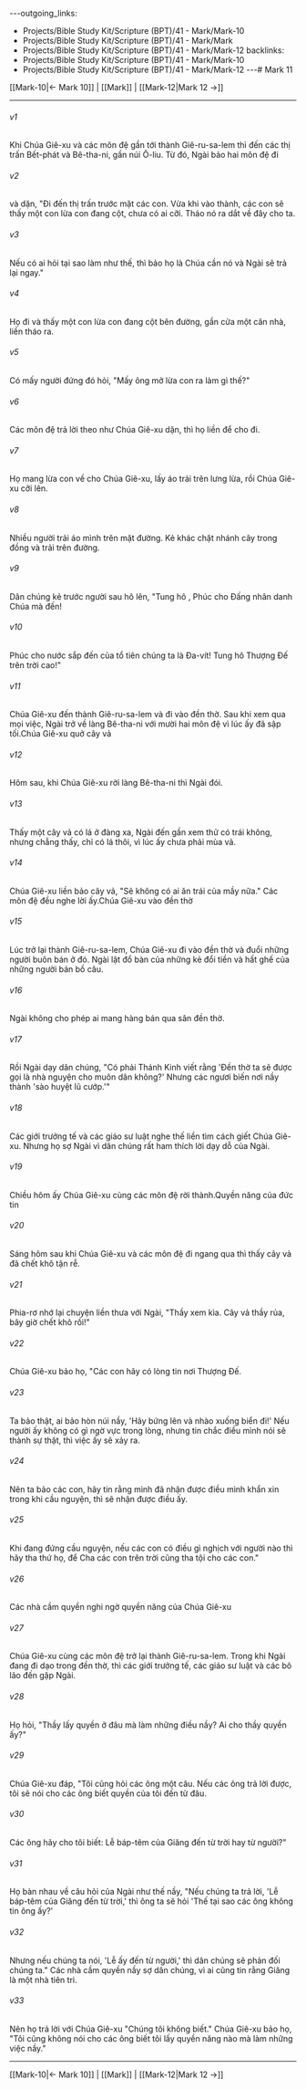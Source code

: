 ---outgoing_links:
  - Projects/Bible Study Kit/Scripture (BPT)/41 - Mark/Mark-10
  - Projects/Bible Study Kit/Scripture (BPT)/41 - Mark/Mark
  - Projects/Bible Study Kit/Scripture (BPT)/41 - Mark/Mark-12
backlinks:
  - Projects/Bible Study Kit/Scripture (BPT)/41 - Mark/Mark-10
  - Projects/Bible Study Kit/Scripture (BPT)/41 - Mark/Mark-12
---# Mark 11

[[Mark-10|← Mark 10]] | [[Mark]] | [[Mark-12|Mark 12 →]]
***



###### v1 
Khi Chúa Giê-xu và các môn đệ gần tới thành Giê-ru-sa-lem thì đến các thị trấn Bết-phát và Bê-tha-ni, gần núi Ô-liu. Từ đó, Ngài bảo hai môn đệ đi 

###### v2 
và dặn, "Đi đến thị trấn trước mặt các con. Vừa khi vào thành, các con sẽ thấy một con lừa con đang cột, chưa có ai cỡi. Tháo nó ra dắt về đây cho ta. 

###### v3 
Nếu có ai hỏi tại sao làm như thế, thì bảo họ là Chúa cần nó và Ngài sẽ trả lại ngay." 

###### v4 
Họ đi và thấy một con lừa con đang cột bên đường, gần cửa một căn nhà, liền tháo ra. 

###### v5 
Có mấy người đứng đó hỏi, "Mấy ông mở lừa con ra làm gì thế?" 

###### v6 
Các môn đệ trả lời theo như Chúa Giê-xu dặn, thì họ liền để cho đi. 

###### v7 
Họ mang lừa con về cho Chúa Giê-xu, lấy áo trải trên lưng lừa, rồi Chúa Giê-xu cỡi lên. 

###### v8 
Nhiều người trải áo mình trên mặt đường. Kẻ khác chặt nhánh cây trong đồng và trải trên đường. 

###### v9 
Dân chúng kẻ trước người sau hô lên, "Tung hô , Phúc cho Đấng nhân danh Chúa mà đến! 

###### v10 
Phúc cho nước sắp đến của tổ tiên chúng ta là Đa-vít! Tung hô Thượng Đế trên trời cao!" 

###### v11 
Chúa Giê-xu đến thành Giê-ru-sa-lem và đi vào đền thờ. Sau khi xem qua mọi việc, Ngài trở về làng Bê-tha-ni với mười hai môn đệ vì lúc ấy đã sập tối.Chúa Giê-xu quở cây vả 

###### v12 
Hôm sau, khi Chúa Giê-xu rời làng Bê-tha-ni thì Ngài đói. 

###### v13 
Thấy một cây vả có lá ở đàng xa, Ngài đến gần xem thử có trái không, nhưng chẳng thấy, chỉ có lá thôi, vì lúc ấy chưa phải mùa vả. 

###### v14 
Chúa Giê-xu liền bảo cây vả, "Sẽ không có ai ăn trái của mầy nữa." Các môn đệ đều nghe lời ấy.Chúa Giê-xu vào đền thờ 

###### v15 
Lúc trở lại thành Giê-ru-sa-lem, Chúa Giê-xu đi vào đền thờ và đuổi những người buôn bán ở đó. Ngài lật đổ bàn của những kẻ đổi tiền và hất ghế của những người bán bồ câu. 

###### v16 
Ngài không cho phép ai mang hàng bán qua sân đền thờ. 

###### v17 
Rồi Ngài dạy dân chúng, "Có phải Thánh Kinh viết rằng 'Đền thờ ta sẽ được gọi là nhà nguyện cho muôn dân không?' Nhưng các ngươi biến nơi nầy thành 'sào huyệt lũ cướp.'" 

###### v18 
Các giới trưởng tế và các giáo sư luật nghe thế liền tìm cách giết Chúa Giê-xu. Nhưng họ sợ Ngài vì dân chúng rất ham thích lời dạy dỗ của Ngài. 

###### v19 
Chiều hôm ấy Chúa Giê-xu cùng các môn đệ rời thành.Quyền năng của đức tin 

###### v20 
Sáng hôm sau khi Chúa Giê-xu và các môn đệ đi ngang qua thì thấy cây vả đã chết khô tận rễ. 

###### v21 
Phia-rơ nhớ lại chuyện liền thưa với Ngài, "Thầy xem kìa. Cây vả thầy rủa, bây giờ chết khô rồi!" 

###### v22 
Chúa Giê-xu bảo họ, "Các con hãy có lòng tin nơi Thượng Đế. 

###### v23 
Ta bảo thật, ai bảo hòn núi nầy, 'Hãy bứng lên và nhào xuống biển đi!' Nếu người ấy không có gì ngờ vực trong lòng, nhưng tin chắc điều mình nói sẽ thành sự thật, thì việc ấy sẽ xảy ra. 

###### v24 
Nên ta bảo các con, hãy tin rằng mình đã nhận được điều mình khẩn xin trong khi cầu nguyện, thì sẽ nhận được điều ấy. 

###### v25 
Khi đang đứng cầu nguyện, nếu các con có điều gì nghịch với người nào thì hãy tha thứ họ, để Cha các con trên trời cũng tha tội cho các con." 

###### v26 
Các nhà cầm quyền nghi ngờ quyền năng của Chúa Giê-xu 

###### v27 
Chúa Giê-xu cùng các môn đệ trở lại thành Giê-ru-sa-lem. Trong khi Ngài đang đi dạo trong đền thờ, thì các giới trưởng tế, các giáo sư luật và các bô lão đến gặp Ngài. 

###### v28 
Họ hỏi, "Thầy lấy quyền ở đâu mà làm những điều nầy? Ai cho thầy quyền ấy?" 

###### v29 
Chúa Giê-xu đáp, "Tôi cũng hỏi các ông một câu. Nếu các ông trả lời được, tôi sẽ nói cho các ông biết quyền của tôi đến từ đâu. 

###### v30 
Các ông hãy cho tôi biết: Lễ báp-têm của Giăng đến từ trời hay từ người?" 

###### v31 
Họ bàn nhau về câu hỏi của Ngài như thế nầy, "Nếu chúng ta trả lời, 'Lễ báp-têm của Giăng đến từ trời,' thì ông ta sẽ hỏi 'Thế tại sao các ông không tin ông ấy?' 

###### v32 
Nhưng nếu chúng ta nói, 'Lễ ấy đến từ người,' thì dân chúng sẽ phản đối chúng ta." Các nhà cầm quyền nầy sợ dân chúng, vì ai cũng tin rằng Giăng là một nhà tiên tri. 

###### v33 
Nên họ trả lời với Chúa Giê-xu "Chúng tôi không biết." Chúa Giê-xu bảo họ, "Tôi cũng không nói cho các ông biết tôi lấy quyền năng nào mà làm những việc nầy."

***
[[Mark-10|← Mark 10]] | [[Mark]] | [[Mark-12|Mark 12 →]]
